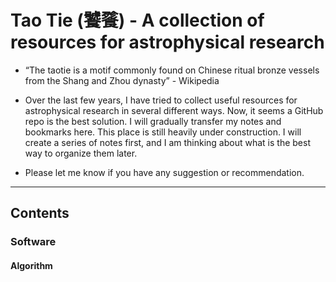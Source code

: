 # Tao Tie (饕餮) - A collection of resources for astrophysical research

* “The taotie is a motif commonly found on Chinese ritual bronze vessels from the Shang and Zhou dynasty” - Wikipedia

* Over the last few years, I have tried to collect useful resources for astrophysical research in several different ways.  Now, it seems a GitHub repo is the best solution. I will gradually transfer my notes and bookmarks here. This place is still heavily under construction. I will create a series of notes first, and I am thinking about what is the best way to organize them later. 

* Please let me know if you have any suggestion or recommendation.

----

## Contents 

### Software 

#### Algorithm 
